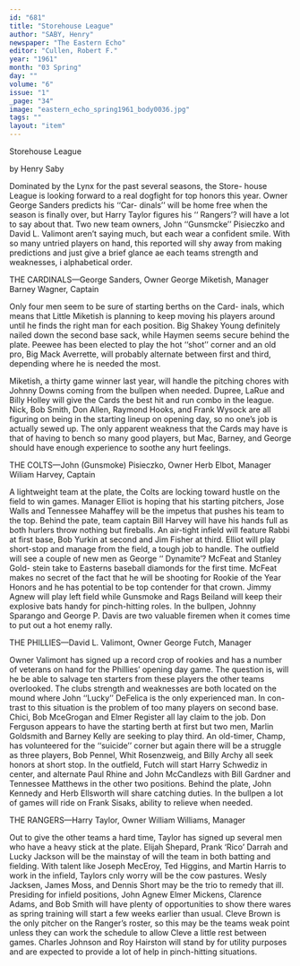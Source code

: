 ```yaml
---
id: "681"
title: "Storehouse League"
author: "SABY, Henry"
newspaper: "The Eastern Echo"
editor: "Cullen, Robert F."
year: "1961"
month: "03 Spring"
day: ""
volume: "6"
issue: "1"
_page: "34"
image: "eastern_echo_spring1961_body0036.jpg"
tags: ""
layout: "item"
---
```

Storehouse League

by Henry Saby

Dominated by the Lynx for the past several seasons, the Store-
house League is looking forward to a real dogfight for top
honors this year. Owner George Sanders predicts his ‘‘Car-
dinals’’ will be home free when the season is finally over, but
Harry Taylor figures his ‘‘ Rangers’? will have a lot to say about
that. Two new team owners, John ‘‘Gunsmcke’’ Pisieczko
and David L. Valimont aren’t saying much, but each wear
a confident smile. With so many untried players on hand,
this reported will shy away from making predictions and just
give a brief glance ae each teams strength and weaknesses, i
alphabetical order.

THE CARDINALS—George Sanders, Owner
                                 George Miketish, Manager
                                 Barney Wagner, Captain

Only four men seem to be sure of starting berths on the Card-
inals, which means that Little Miketish is planning to keep
moving his players around until he finds the right man for each
position. Big Shakey Young definitely nailed down the second
base sack, while Haymen seems secure behind the plate. Peewee
has been elected to play the hot ‘‘shot’’ corner and an old pro,
Big Mack Averrette, will probably alternate between first and
third, depending where he is needed the most.

Miketish, a thirty game winner last year, will handle the
pitching chores with Johnny Downs coming from the bullpen
when needed. Dupree, LaRue and Billy Holley will give the
Cards the best hit and run combo in the league. Nick, Bob Smith,
Don Allen, Raymond Hooks, and Frank Wysock are all figuring
on being in the starting lineup on opening day, so no one’s job
is actually sewed up. The only apparent weakness that the
Cards may have is that of having to bench so many good players,
but Mac, Barney, and George should have enough experience to
soothe any hurt feelings.

THE COLTS—John (Gunsmoke) Pisieczko, Owner
                           Herb Elbot, Manager
                        Wiliam Harvey, Captain

A lightweight team at the plate, the Colts are locking toward
hustle on the field to win games. Manager Elliot is hoping
that his starting pitchers, Jose Walls and Tennessee Mahaffey
will be the impetus that pushes his team to the top. Behind the
pate, team captain Bill Harvey will have his hands full as both
hurlers throw nothing but fireballs. An air-tight infield will
feature Rabbi at first base, Bob Yurkin at second and Jim
Fisher at third. Elliot will play short-stop and manage from
the field, a tough job to handle. The outfield will see a couple
of new men as George ‘‘ Dynamite’? McFeat and Stanley Gold-
stein take to Easterns baseball diamonds for the first time.
McFeat makes no secret of the fact that he will be shooting
for Rookie of the Year Honors and he has potential to be top
contender for that crown. Jimmy Agnew will play left field
while Gunsmoke and Rags Beiland will keep their explosive
bats handy for pinch-hitting roles. In the bullpen, Johnny
Sparango and George P. Davis are two valuable firemen when
it comes time to put out a hot enemy rally.

THE PHILLIES—David L. Valimont, Owner
                            George Futch, Manager

Owner Valimont has signed up a record crop of rookies and
has a number of veterans on hand for the Phillies’ opening day
game. The question is, will he be able to salvage ten starters
from these players the other teams overlooked. The clubs
strength and weaknesses are both located on the mound where
John ‘‘Lucky’’ DeFelica is the only experienced man. In con-
trast to this situation is the problem of too many players on
second base. Chici, Bob MceGrogan and Elmer Register all lay
claim to the job. Don Ferguson appears to have the starting
berth at first but two men, Marlin Goldsmith and Barney Kelly
are seeking to play third. An old-timer, Champ, has volunteered
for the ‘‘suicide’’ corner but again there will be a struggle as
three players, Bob Pennel, Whit Rosenzweig, and Billy Archy
all seek honors at short stop. In the outfield, Futch will start
Harry Schwediz in center, and alternate Paul Rhine and John
McCandlezs with Bill Gardner and Tennessee Matthews in the
other two positions. Behind the plate, John Kennedy and Herb
Ellsworth will share catching duties. In the bullpen a lot of
games will ride on Frank Sisaks, ability to relieve when needed.

THE RANGERS—Harry Taylor, Owner
                              William Williams, Manager

Out to give the other teams a hard time, Taylor has signed up
several men who have a heavy stick at the plate. Elijah Shepard,
Prank ‘Rico’ Darrah and Lucky Jackson will be the mainstay of
will the team in both batting and fielding. With talent like
Joseph MecEroy, Ted Higgins, and Martin Harris to work in the
infield, Taylors cnly worry will be the cow pastures. Wesly
Jacksen, James Moss, and Dennis Short may be the trio to
remedy that ill. Presiding for infield positions, John Agnew
Elmer Mickens, Clarence Adams, and Bob Smith will have
plenty of opportunities to show there wares as spring training
will start a few weeks earlier than usual. Cleve Brown is the
only pitcher on the Ranger’s roster, so this may be the teams
weak point unless they can work the schedule to allow Cleve a
little rest between games. Charles Johnson and Roy Hairston
will stand by for utility purposes and are expected to provide
a lot of help in pinch-hitting situations.
